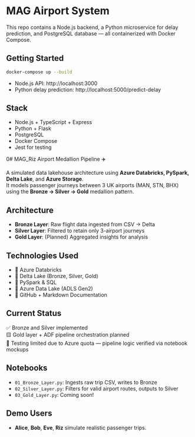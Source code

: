 # MAG Airport System

This repo contains a Node.js backend, a Python microservice for delay prediction, and PostgreSQL database — all containerized with Docker Compose.

## Getting Started

```bash
docker-compose up --build
```

- Node.js API: http://localhost:3000
- Python delay prediction: http://localhost:5000/predict-delay

## Stack

- Node.js + TypeScript + Express
- Python + Flask
- PostgreSQL
- Docker Compose
- Jest for testing

0# MAG_Riz Airport Medallion Pipeline ✈️

A simulated data lakehouse architecture using **Azure Databricks, PySpark, Delta Lake**, and **Azure Storage**.  
It models passenger journeys between 3 UK airports (MAN, STN, BHX) using the **Bronze → Silver → Gold** medallion pattern.

## Architecture

- **Bronze Layer**: Raw flight data ingested from CSV → Delta
- **Silver Layer**: Filtered to retain only 3-airport journeys
- **Gold Layer**: (Planned) Aggregated insights for analysis

## Technologies Used

- 🔹 Azure Databricks
- 🔹 Delta Lake (Bronze, Silver, Gold)
- 🔹 PySpark & SQL
- 🔹 Azure Data Lake (ADLS Gen2)
- 🔹 GitHub + Markdown Documentation

## Current Status

✅ Bronze and Silver implemented  
🟨 Gold layer + ADF pipeline orchestration planned  
🧪 Testing limited due to Azure quota — pipeline logic verified via notebook mockups

## Notebooks

- `01_Bronze_Layer.py`: Ingests raw trip CSV, writes to Bronze
- `02_Silver_Layer.py`: Filters for valid airport routes, outputs to Silver
- `03_Gold_Layer.py`: Coming soon!

## Demo Users

- **Alice**, **Bob**, **Eve**, **Riz** simulate realistic passenger trips.
